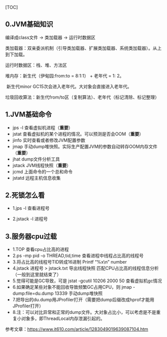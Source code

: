 



[TOC]





## 0.JVM基础知识

编译成class文件 -> 类加载器 -> 运行时数据区

类加载器：双亲委派机制（引导类加载器、扩展类加载器、系统类加载器）。从上到下加载。

运行时数据区：栈、堆、方法区

堆内存：新生代（伊甸园:from:to = 8:1:1） + 老年代 = 1: 2。

​                新生代minor GC15次会进入老年代。大对象会直接进入老年代。

垃圾回收算法：新生代from/to区（复制算法）、老年代（标记清除、标记整理）





## 1.JVM基础命令

- jps -l 查看虚拟机进程（**重要**）
- jstat 查看虚拟机的某个进程的情况。可以预测是否会OOM（**重要**）
- jinfo 实时查看或者修改JVM配置参数
- jmap 手动dump堆快照。实际生产配置JVM的参数自动转存OOM内存文件（**重要**）
- jhat dump文件分析工具
- jstack JVM线程快照（**重要**）
- jcmd 上面命令的一个总和命令
- jstatd 远程主机信息收集



## 2.死锁怎么看

- 1.jps -l 查看进程号

- 2.jstack -l 进程号





## 3.服务器cpu过载

- 1.TOP 查看cpu占比高的进程
- 2.ps -mp pid -o THREAD,tid,time  查看进程中线程占比高的线程号
- 3.将占比高的线程号TID转成16进制    Printf “%x\n” number
- 4.jstack 进程号 > jstack.txt   导出线程快照  匹配CPU占比高的线程信息分析（一般到这里就结束了）
- 5.觉得可能是GC导致，可是 jstat -gcutil 10206 2000 50 查看虚拟机gc情况
- 6.如果确定某些对象不能回收导致频繁GC占用CPU，则  jmap -dump:file=du.dump 13339 手动dump堆快照
- 7.把导出的du.dump用JProfiler打开（需要把dump后缀改成hprof才能用JProfiler打开）
- 8.注：可以对比异常和正常的dump文件。大对象占比小，可以考虑是不是重复小对象多，即ThreadLocal内存泄漏引起的。

参考文章：https://www.it610.com/article/1283049019639087104.htm